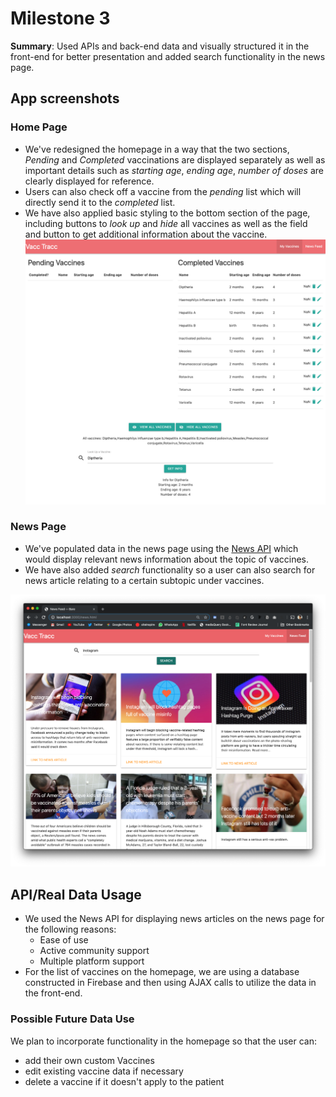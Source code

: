 # Milestone 3

**Summary**: Used APIs and back-end data and visually structured it in the front-end for better presentation and added search functionality in the news page.

## App screenshots

### Home Page
- We've redesigned the homepage in a way that the two sections, *Pending* and *Completed* vaccinations are displayed separately as well as important details such as *starting age*, *ending age*, *number of doses* are clearly displayed for reference.
- Users can also check off a vaccine from the *pending* list which will directly send it to the *completed* list.
- We have also applied basic styling to the bottom section of the page, including buttons to *look up* and *hide* all vaccines as well as the field and button to get additional information about the vaccine.
![UI Skeleton - Home page](images/milestone-3/home.png)

### News Page
- We've populated data in the news page using the [News API](https://newsapi.org/) which would display relevant news information about the topic of vaccines.
- We have also added *search* functionality so a user can also search for news article relating to a certain subtopic under vaccines.

![UI Skeleton - News page](images/milestone-3/news.png)

## API/Real Data Usage
- We used the News API for displaying news articles on the news page for the following reasons:
    - Ease of use
    - Active community support
    - Multiple platform support
- For the list of vaccines on the homepage, we are using a database constructed in Firebase and then using AJAX calls to utilize the data in the front-end.

### Possible Future Data Use 
We plan to incorporate functionality in the homepage so that the user can:
- add their own custom Vaccines
- edit existing vaccine data if necessary
- delete a vaccine if it doesn't apply to the patient
